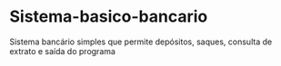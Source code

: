 # Sistema-basico-bancario
Sistema bancário simples que permite depósitos, saques, consulta de extrato e saída do programa
